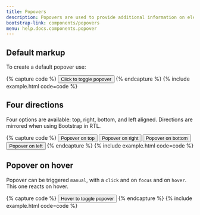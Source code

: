 ```yaml
---
title: Popovers
description: Popovers are used to provide additional information on elements where a simple tooltip is not sufficient.
bootstrap-link: components/popovers
menu: help.docs.components.popover
---
```



## Default markup

To create a default popover use:

{% capture code %}
<button type="button" class="btn btn-lg btn-danger" data-bs-toggle="popover" title="Popover title" data-bs-content="And here's some amazing content. It's very engaging. Right?">Click to toggle popover</button>
{% endcapture %}
{% include example.html code=code %}

## Four directions

Four options are available: top, right, bottom, and left aligned. Directions are mirrored when using Bootstrap in RTL.

{% capture code %}
<button type="button" class="btn btn-secondary" data-bs-container="body" data-bs-toggle="popover" data-bs-placement="top" data-bs-content="Top popover">
Popover on top
</button>
<button type="button" class="btn btn-secondary" data-bs-container="body" data-bs-toggle="popover" data-bs-placement="right" data-bs-content="Right popover">
Popover on right
</button>
<button type="button" class="btn btn-secondary" data-bs-container="body" data-bs-toggle="popover" data-bs-placement="bottom" data-bs-content="Bottom popover">
Popover on bottom
</button>
<button type="button" class="btn btn-secondary" data-bs-container="body" data-bs-toggle="popover" data-bs-placement="left" data-bs-content="Left popover">
Popover on left
</button>
{% endcapture %}
{% include example.html code=code %}

## Popover on hover

Popover can be triggered `manual`, with a `click` and on `focus` and on `hover`. This one reacts on hover.

{% capture code %}
<button type="button" class="btn btn-primary" data-bs-trigger="hover" data-bs-toggle="popover" title="Popover title" data-bs-content="And here's some amazing content. It's very engaging. Right?">Hover to toggle popover</button>
{% endcapture %}
{% include example.html code=code %}
